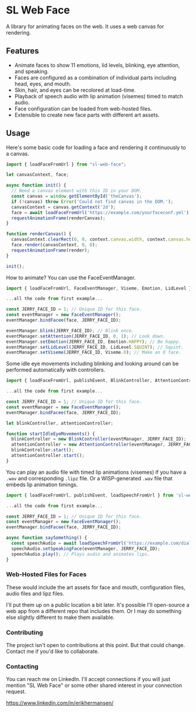 # SL Web Face

A library for animating faces on the web. It uses a web canvas for rendering.

## Features
* Animate faces to show 11 emotions, lid levels, blinking, eye attention, and speaking.
* Faces are configured as a combination of individual parts including head, eyes, and mouth.
* Skin, hair, and eyes can be recolored at load-time.
* Playback of speech audio with lip animation (visemes) timed to match audio.
* Face configuration can be loaded from web-hosted files.
* Extensible to create new face parts with different art assets.

## Usage

Here's some basic code for loading a face and rendering it continuously to a canvas.

```javascript
import { loadFaceFromUrl } from "sl-web-face";

let canvasContext, face;

async function init() {
  // Need a canvas element with this ID in your DOM.
  const canvas = window.getElementById('theCanvas');
  if (!canvas) throw Error('Could not find canvas in the DOM.');
  canvasContext = canvas.getContext('2d');
  face = await loadFaceFromUrl('https://example.com/yourfaceconf.yml');
  requestAnimationFrame(renderCanvas);
}

function renderCanvas() {
  canvasContext.clearRect(0, 0, context.canvas.width, context.canvas.height);
  face.render(canvasContext, 0, 0);
  requestAnimationFrame(render);
}

init();
```

How to animate? You can use the FaceEventManager.

```javascript
import { loadFaceFromUrl, FaceEventManager, Viseme, Emotion, LidLevel } from 'sl-web-face';

...all the code from first example...

const JERRY_FACE_ID = 1; // Unique ID for this face.
const eventManager = new FaceEventManager();
eventManager.bindFacee(face, JERRY_FACE_ID);

eventManager.blink(JERRY_FACE_ID); // Blink once.
eventManager.setAttention(JERRY_FACE_ID, 0, 1); // Look down.
eventManager.setEmotion(JERRY_FACE_ID, Emotion.HAPPY); // Be happy.
eventManager.setLidLevel(JERRY_FACE_ID, LidLevel.SQUINT); // Squint.
eventManager.setViseme(JERRY_FACE_ID, Viseme.O); // Make an O face.
```

Some idle eye movements including blinking and looking around can be performed automatically with controllers.

```javascript
import { loadFaceFromUrl, publishEvent, BlinkController, AttentionController } from 'sl-web-face';

...all the code from first example...

const JERRY_FACE_ID = 1; // Unique ID for this face.
const eventManager = new FaceEventManager();
eventManager.bindFacee(face, JERRY_FACE_ID);

let blinkController, attentionController;

function startIdleEyeMovements() {
  blinkController = new BlinkController(eventManager, JERRY_FACE_ID);
  attentionController = new AttentionController(eventManager, JERRY_FACE_ID);
  blinkController.start();
  attentionController.start();
}
```

You can play an audio file with timed lip animations (visemes) if you have a `.wav` and corresponding `.lipz` file. Or a WISP-generated `.wav` file that embeds lip animation timings.

```javascript
import { loadFaceFromUrl, publishEvent, loadSpeechFromUrl } from 'sl-web-face';

...all the code from first example...

const JERRY_FACE_ID = 1; // Unique ID for this face.
const eventManager = new FaceEventManager();
eventManager.bindFacee(face, JERRY_FACE_ID);

async function saySomething() {
  const speechAudio = await loadSpeechFromUrl('https://example.com/dialogue.wav'); // Will look for a file called dialogue.lipz.txt at the same location.
  speechAudio.setSpeakingFace(eventManager, JERRY_FACE_ID);
  speechAudio.play(); // Plays audio and animates lips.
}
```

### Web-Hosted Files for Faces

These would include the art assets for face and mouth, configuration files, audio files and lipz files.

I'll put them up on a public location a bit later. It's possible I'll open-source a web app from a different repo that includes them. Or I may do something else slightly different to make them available. 

### Contributing

The project isn't open to contributions at this point. But that could change. Contact me if you'd like to collaborate. 

### Contacting

You can reach me on LinkedIn. I'll accept connections if you will just mention "SL Web Face" or some other shared interest in your connection request.

https://www.linkedin.com/in/erikhermansen/
